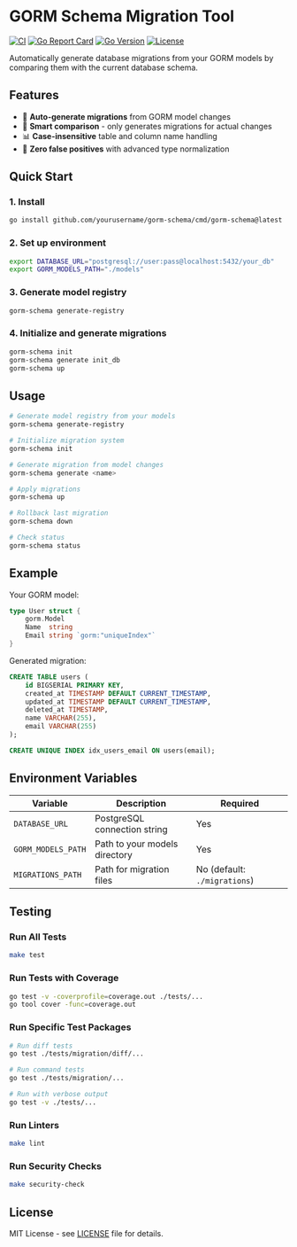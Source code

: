 # GORM Schema Migration Tool

[![CI](https://github.com/beesaferoot/gorm-schema/workflows/CI/badge.svg)](https://github.com/beesaferoot/gorm-schema/actions)
[![Go Report Card](https://goreportcard.com/badge/github.com/beesaferoot/gorm-schema)](https://goreportcard.com/report/github.com/beesaferoot/gorm-schema)
[![Go Version](https://img.shields.io/github/go-mod/go-version/beesaferoot/gorm-schema)](https://go.dev/)
[![License](https://img.shields.io/badge/License-MIT-blue.svg)](LICENSE)

Automatically generate database migrations from your GORM models by comparing them with the current database schema.

## Features

- 🔄 **Auto-generate migrations** from GORM model changes
- 🎯 **Smart comparison** - only generates migrations for actual changes
- 📊 **Case-insensitive** table and column name handling
- 🚀 **Zero false positives** with advanced type normalization

## Quick Start

### 1. Install

```bash
go install github.com/yourusername/gorm-schema/cmd/gorm-schema@latest
```

### 2. Set up environment

```bash
export DATABASE_URL="postgresql://user:pass@localhost:5432/your_db"
export GORM_MODELS_PATH="./models"
```

### 3. Generate model registry

```bash
gorm-schema generate-registry
```

### 4. Initialize and generate migrations

```bash
gorm-schema init
gorm-schema generate init_db
gorm-schema up
```

## Usage

```bash
# Generate model registry from your models
gorm-schema generate-registry

# Initialize migration system
gorm-schema init

# Generate migration from model changes
gorm-schema generate <name>

# Apply migrations
gorm-schema up

# Rollback last migration
gorm-schema down

# Check status
gorm-schema status
```

## Example

Your GORM model:

```go
type User struct {
    gorm.Model
    Name  string
    Email string `gorm:"uniqueIndex"`
}
```

Generated migration:

```sql
CREATE TABLE users (
    id BIGSERIAL PRIMARY KEY,
    created_at TIMESTAMP DEFAULT CURRENT_TIMESTAMP,
    updated_at TIMESTAMP DEFAULT CURRENT_TIMESTAMP,
    deleted_at TIMESTAMP,
    name VARCHAR(255),
    email VARCHAR(255)
);

CREATE UNIQUE INDEX idx_users_email ON users(email);
```

## Environment Variables

| Variable           | Description                   | Required                     |
| ------------------ | ----------------------------- | ---------------------------- |
| `DATABASE_URL`     | PostgreSQL connection string  | Yes                          |
| `GORM_MODELS_PATH` | Path to your models directory | Yes                          |
| `MIGRATIONS_PATH`  | Path for migration files      | No (default: `./migrations`) |

## Testing

### Run All Tests

```bash
make test
```

### Run Tests with Coverage

```bash
go test -v -coverprofile=coverage.out ./tests/...
go tool cover -func=coverage.out
```

### Run Specific Test Packages

```bash
# Run diff tests
go test ./tests/migration/diff/...

# Run command tests
go test ./tests/migration/...

# Run with verbose output
go test -v ./tests/...
```

### Run Linters

```bash
make lint
```

### Run Security Checks

```bash
make security-check
```

## License

MIT License - see [LICENSE](LICENSE) file for details.
